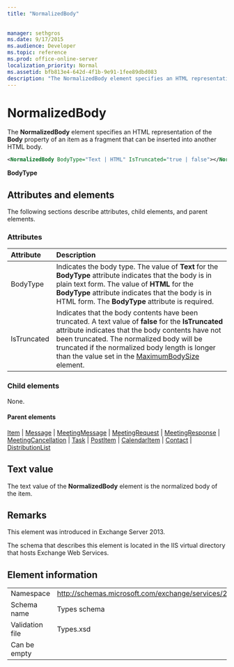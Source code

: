 ```yaml
---
title: "NormalizedBody"
 
 
manager: sethgros
ms.date: 9/17/2015
ms.audience: Developer
ms.topic: reference
ms.prod: office-online-server
localization_priority: Normal
ms.assetid: bfb813e4-642d-4f1b-9e91-1fee89dbd083
description: "The NormalizedBody element specifies an HTML representation of the Body property of an item as a fragment that can be inserted into another HTML body."
---
```


# NormalizedBody

The **NormalizedBody** element specifies an HTML representation of the **Body** property of an item as a fragment that can be inserted into another HTML body. 
  
```XML
<NormalizedBody BodyType="Text | HTML" IsTruncated="true | false"></NormalizedBody>
```

 **BodyType**
## Attributes and elements

The following sections describe attributes, child elements, and parent elements.
  
### Attributes

|**Attribute**|**Description**|
|:-----|:-----|
|BodyType  <br/> |Indicates the body type. The value of **Text** for the **BodyType** attribute indicates that the body is in plain text form. The value of **HTML** for the **BodyType** attribute indicates that the body is in HTML form. The **BodyType** attribute is required.  <br/> |
|IsTruncated  <br/> |Indicates that the body contents have been truncated. A text value of **false** for the **IsTruncated** attribute indicates that the body contents have not been truncated. The normalized body will be truncated if the normalized body length is longer than the value set in the [MaximumBodySize](maximumbodysize.md) element.  <br/> |
   
### Child elements

None.
  
#### Parent elements

[Item](item.md) | [Message](message-ex15websvcsotherref.md) | [MeetingMessage](meetingmessage.md) | [MeetingRequest](meetingrequest.md) | [MeetingResponse](meetingresponse.md) | [MeetingCancellation](meetingcancellation.md) | [Task](task.md) | [PostItem](postitem.md) | [CalendarItem](calendaritem.md) | [Contact](contact.md) | [DistributionList](distributionlist.md)
  
## Text value

The text value of the **NormalizedBody** element is the normalized body of the item. 
  
## Remarks

This element was introduced in Exchange Server 2013.
  
The schema that describes this element is located in the IIS virtual directory that hosts Exchange Web Services.
  
## Element information

|||
|:-----|:-----|
|Namespace  <br/> |http://schemas.microsoft.com/exchange/services/2006/types  <br/> |
|Schema name  <br/> |Types schema  <br/> |
|Validation file  <br/> |Types.xsd  <br/> |
|Can be empty  <br/> ||
   

